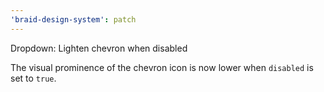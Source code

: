 ```yaml
---
'braid-design-system': patch
---
```


Dropdown: Lighten chevron when disabled

The visual prominence of the chevron icon is now lower when `disabled` is set to `true`.
